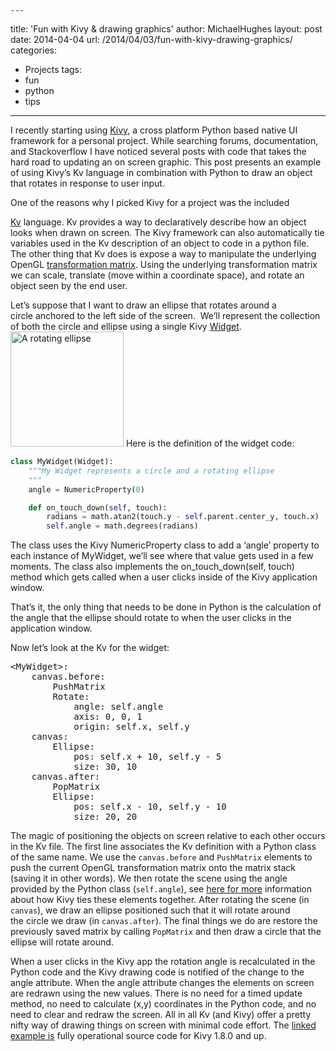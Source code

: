     ---
title: 'Fun with Kivy & drawing graphics'
author: MichaelHughes
layout: post
date: 2014-04-04
url: /2014/04/03/fun-with-kivy-drawing-graphics/
categories:
  - Projects
tags:
  - fun
  - python
  - tips

---
I recently starting using [Kivy][1], a cross platform Python based native UI framework for a personal project. While searching forums, documentation, and Stackoverflow I have noticed several posts with code that takes the hard road to updating an on screen graphic. This post presents an example of using Kivy&#8217;s Kv language in combination with Python to draw an object that rotates in response to user input.

[1]: http://kivy.org
<!--more-->

One of the reasons why I picked Kivy for a project was the included 

[Kv][2] language. Kv provides a way to declaratively describe how an object looks when drawn on screen. The Kivy framework can also automatically tie variables used in the Kv description of an object to code in a python file. The other thing that Kv does is expose a way to manipulate the underlying OpenGL [transformation matrix][3]. Using the underlying transformation matrix we can scale, translate (move within a coordinate space), and rotate an object seen by the end user.


Let&#8217;s suppose that I want to draw an ellipse that rotates around a circle anchored to the left side of the screen.  We&#8217;ll represent the collection of both the circle and ellipse using a single Kivy <a href="http://kivy.org/docs/api-kivy.uix.widget.html">Widget</a>.<a href="//codinginthetrenches.com/wp-content/uploads/2014/04/rotate_ellipse.png"><img class="size-full wp-image-108 aligncenter" title="A rotating ellipse" alt="A rotating ellipse" src="//codinginthetrenches.com/wp-content/uploads/2014/04/rotate_ellipse.png" width="181" height="184" /></a> Here is the definition of the widget code:


```python
class MyWidget(Widget):
    """My Widget represents a circle and a rotating ellipse
    """
    angle = NumericProperty(0)

    def on_touch_down(self, touch):
        radians = math.atan2(touch.y - self.parent.center_y, touch.x)
        self.angle = math.degrees(radians)
```

The class uses the Kivy NumericProperty class to add a &#8216;angle&#8217; property to each instance of MyWidget, we&#8217;ll see where that value gets used in a few moments. The class also implements the <span class="lang:default decode:true crayon-inline">on_touch_down(self, touch) </span>method which gets called when a user clicks inside of the Kivy application window.

That&#8217;s it, the only thing that needs to be done in Python is the calculation of the angle that the ellipse should rotate to when the user clicks in the application window.

Now let&#8217;s look at the Kv for the widget:

<pre>&lt;MyWidget&gt;:
    canvas.before:
        PushMatrix
        Rotate:
            angle: self.angle
            axis: 0, 0, 1
            origin: self.x, self.y
    canvas:
        Ellipse:
            pos: self.x + 10, self.y - 5
            size: 30, 10
    canvas.after:
        PopMatrix
        Ellipse:
            pos: self.x - 10, self.y - 10
            size: 20, 20</pre>

The magic of positioning the objects on screen relative to each other occurs in the Kv file. The first line associates the Kv definition with a Python class of the same name. We use the `canvas.before` and `PushMatrix` elements to push the current OpenGL transformation matrix onto the matrix stack (saving it in other words). We then rotate the scene using the angle provided by the Python class (`self.angle`), see [here for more][4] information about how Kivy ties these elements together. After rotating the scene (in `canvas`), we draw an ellipse positioned such that it will rotate around the circle we draw (in `canvas.after`). The final things we do are restore the previously saved matrix by calling `PopMatrix` and then draw a circle that the ellipse will rotate around.

When a user clicks in the Kivy app the rotation angle is recalculated in the Python code and the Kivy drawing code is notified of the change to the angle attribute. When the angle attribute changes the elements on screen are redrawn using the new values. There is no need for a timed update method, no need to calculate (x,y) coordinates in the Python code, and no need to clear and redraw the screen. All in all Kv (and Kivy) offer a pretty nifty way of drawing things on screen with minimal code effort. The [linked example is][5] fully operational source code for Kivy 1.8.0 and up.

 
 [2]: http://kivy.org/docs/guide/lang.html
 [3]: http://www.opengl-tutorial.org/beginners-tutorials/tutorial-3-matrices/
 [4]: http://kivy.org/docs/guide/lang.html#event-bindings
 [5]: https://gist.github.com/msh9/9966998